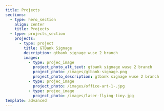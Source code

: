 ```yaml
---
title: Projects
sections:
  - type: hero_section
    align: center
    title: Projects
  - type: projects_section
    projects:
      - type: project
        title: GTBank Signage
        description: gtbank signage wuse 2 branch
        images:
          - type: projec_image
            project_photo_alt_text: gtbank signage wuse 2 branch
            project_photo: /images/gtbank-signage.png
            project_photo_description: gtbank signage wuse 2 branch
          - type: projec_image
            project_photo: /images/office-art-1-.jpg
          - type: projec_image
            project_photo: /images/laser-flying-tiny.jpg
template: advanced
---
```

